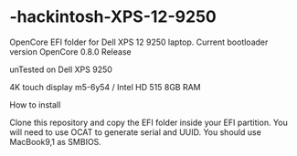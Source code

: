# -hackintosh-XPS-12-9250

OpenCore EFI folder for Dell XPS 12 9250 laptop.
Current bootloader version OpenCore 0.8.0 Release

unTested on Dell XPS 9250

4K touch display
m5-6y54 / Intel HD 515
8GB RAM

How to install

Clone this repository and copy the EFI folder inside your EFI partition. You will need to use OCAT to generate serial and UUID. You should use MacBook9,1 as SMBIOS.
